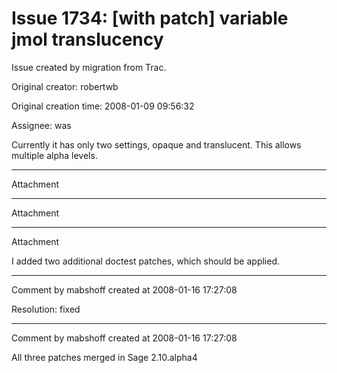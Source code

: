 # Issue 1734: [with patch] variable jmol translucency

Issue created by migration from Trac.

Original creator: robertwb

Original creation time: 2008-01-09 09:56:32

Assignee: was

Currently it has only two settings, opaque and translucent. This allows multiple alpha levels. 


---

Attachment


---

Attachment


---

Attachment

I added two additional doctest patches, which should be applied.


---

Comment by mabshoff created at 2008-01-16 17:27:08

Resolution: fixed


---

Comment by mabshoff created at 2008-01-16 17:27:08

All three patches merged in Sage 2.10.alpha4
